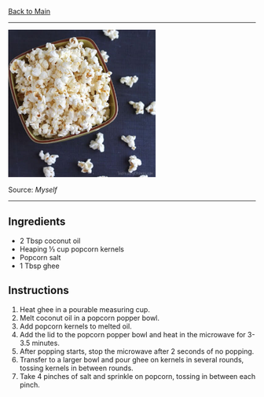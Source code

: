 [Back to Main](/README.md)

---

<img src="/90%20Images/Homemade%20Popcorn.jpg" width="300" />

Source: *Myself*

---
## Ingredients

- 2 Tbsp coconut oil
- Heaping ⅓ cup popcorn kernels
- Popcorn salt
- 1 Tbsp ghee

## Instructions

1. Heat ghee in a pourable measuring cup.
2. Melt coconut oil in a popcorn popper bowl.
3. Add popcorn kernels to melted oil.
4. Add the lid to the popcorn popper bowl and heat in the microwave for 3-3.5 minutes.
5. After popping starts, stop the microwave after 2 seconds of no popping.
6. Transfer to a larger bowl and pour ghee on kernels in several rounds, tossing kernels in between rounds.
7. Take 4 pinches of salt and sprinkle on popcorn, tossing in between each pinch.
